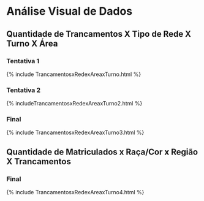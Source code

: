 # Análise Visual de Dados

## Quantidade de Trancamentos X Tipo de Rede X Turno X Área
### Tentativa 1
{% include TrancamentosxRedexAreaxTurno.html %}
### Tentativa 2
{% includeTrancamentosxRedexAreaxTurno2.html %}

### Final
{% include TrancamentosxRedexAreaxTurno3.html %}

## Quantidade de Matriculados x Raça/Cor x Região X Trancamentos
### Final

{% include TrancamentosxRedexAreaxTurno4.html %}
